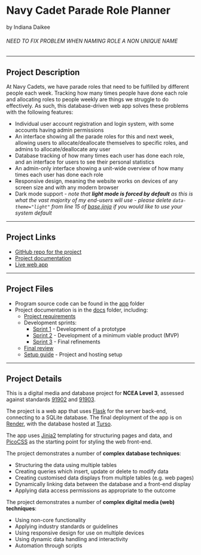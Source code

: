 # Navy Cadet Parade Role Planner

by Indiana Daikee
###### NEED TO FIX PROBLEM WHEN NAMING ROLE A NON UNIQUE NAME

---

## Project Description

At Navy Cadets, we have parade roles that need to be fulfilled by different people each week. Tracking how many times people have done each role and allocating roles to people weekly are things we struggle to do effectively. As such, this database-driven web app solves these problems with the following features:

- Individual user account registration and login system, with some accounts having admin permissions
- An interface showing all the parade roles for this and next week, allowing users to allocate/deallocate themselves to specific roles, and admins to allocate/deallocate any user
- Database tracking of how many times each user has done each role, and an interface for users to see their personal statistics
- An admin-only interface showing a unit-wide overview of how many times each user has done each role
- Responsive design, meaning the website works on devices of any screen size and with any modern browser
- Dark mode support -  _note that __light mode is forced by default__ as this is what the vast majority of my end-users will use - please delete `data-theme="light"` from line 15 of [base.jinja](app\templates\pages\base.jinja) if you would like to use your system default_


---

## Project Links

- [GitHub repo for the project](https://github.dev/waimea-igdaikee/300dtd-cadet-planner-website/)
- [Project documentation](https://waimea-igdaikee.github.io/300dtd-cadet-planner-website/)
- [Live web app](https://waimea-igdaikee.github.io/300dtd-cadet-planner-website/)


---

## Project Files

- Program source code can be found in the [app](app/) folder
- Project documentation is in the [docs](docs/) folder, including:
   - [Project requirements](docs/0-requirements.md)
   - Development sprints:
      - [Sprint 1](docs/1-sprint-1-prototype.md) - Development of a prototype
      - [Sprint 2](docs/2-sprint-2-mvp.md) - Development of a minimum viable product (MVP)
      - [Sprint 3](docs/3-sprint-3-refinement.md) - Final refinements
   - [Final review](docs/4-review.md)
   - [Setup guide](docs/setup.md) - Project and hosting setup

---

## Project Details

This is a digital media and database project for **NCEA Level 3**, assessed against standards [91902](docs/as91902.pdf) and [91903](docs/as91903.pdf).

The project is a web app that uses [Flask](https://flask.palletsprojects.com) for the server back-end, connecting to a SQLite database. The final deployment of the app is on [Render](https://render.com/), with the database hosted at [Turso](https://turso.tech/).

The app uses [Jinja2](https://jinja.palletsprojects.com/templates/) templating for structuring pages and data, and [PicoCSS](https://picocss.com/) as the starting point for styling the web front-end.

The project demonstrates a number of **complex database techniques**:
- Structuring the data using multiple tables
- Creating queries which insert, update or delete to modify data
- Creating customised data displays from multiple tables (e.g. web pages)
- Dynamically linking data between the database and a front-end display
- Applying data access permissions as appropriate to the outcome

The project demonstrates a number of **complex digital media (web) techniques**:
- Using non-core functionality
- Applying industry standards or guidelines
- Using responsive design for use on multiple devices
- Using dynamic data handling and interactivity
- Automation through scripts

